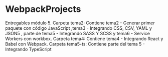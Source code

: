 # WebpackProjects
Entregables módulo 5. 
Carpeta tema2: Contiene tema2 - Generar primer paquete con código JavaScript ,tema3 - Integrando CSS, CSV, YAML y JSON5 , parte de tema5 - Integrando SASS Y SCSS  y tema6 -  Service Workers con workbox. 
Carpeta tema4: Contiene tema4 - Integrando React y Babel con Webpack. 
Carpeta tema5-ts: Contiene parte del tema 5 - Integrando TypeScript
